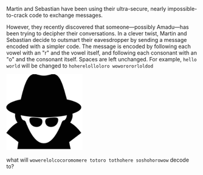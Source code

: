 Martin and Sebastian have been using their ultra-secure, nearly impossible-to-crack code to exchange messages. 

However, they recently discovered that someone—possibly Amadu—has been trying to decipher their conversations. In a clever twist, Martin and Sebastian decide to outsmart their eavesdropper by sending a message encoded with a simpler code. The message is encoded by following each vowel with an "r" and the vowel itself, and following each consonant with an "o" and the consonant itself. Spaces are left unchanged. For example, `hello world` will be changed to `hoherelolloloro woworororloldod` 


<img src="img.png" alt="Alt Text" width="200">


what will `wowerelolcocoromomere totoro tothohere soshohorowow` decode to?
